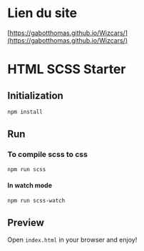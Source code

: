 # Lien du site 
[https://gabotthomas.github.io/Wizcars/](https://gabotthomas.github.io/Wizcars/)


# HTML SCSS Starter

## Initialization

```bash
npm install
```

## Run

### To compile scss to css

```bash
npm run scss
```

#### In watch mode

```bash
npm run scss-watch
```

## Preview

Open `index.html` in your browser and enjoy!
